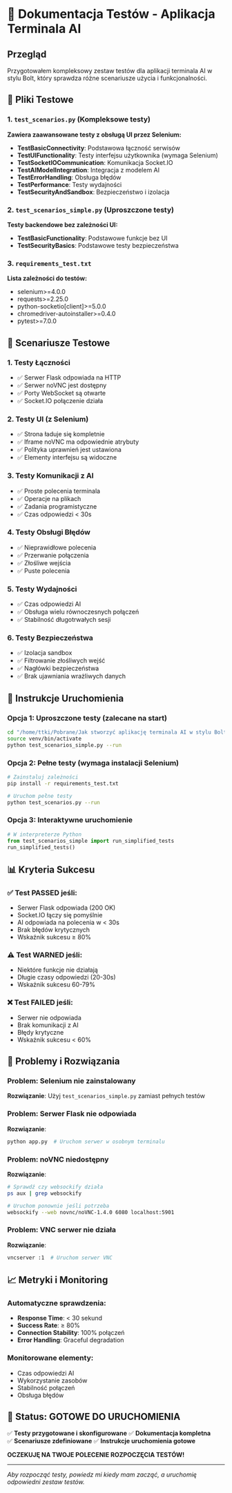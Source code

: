 # 🧪 Dokumentacja Testów - Aplikacja Terminala AI

## Przegląd

Przygotowałem kompleksowy zestaw testów dla aplikacji terminala AI w stylu Bolt, który sprawdza różne scenariusze użycia i funkcjonalności.

## 📁 Pliki Testowe

### 1. `test_scenarios.py` (Kompleksowe testy)
**Zawiera zaawansowane testy z obsługą UI przez Selenium:**

- **TestBasicConnectivity**: Podstawowa łączność serwisów
- **TestUIFunctionality**: Testy interfejsu użytkownika (wymaga Selenium)
- **TestSocketIOCommunication**: Komunikacja Socket.IO
- **TestAIModelIntegration**: Integracja z modelem AI
- **TestErrorHandling**: Obsługa błędów
- **TestPerformance**: Testy wydajności
- **TestSecurityAndSandbox**: Bezpieczeństwo i izolacja

### 2. `test_scenarios_simple.py` (Uproszczone testy)
**Testy backendowe bez zależności UI:**

- **TestBasicFunctionality**: Podstawowe funkcje bez UI
- **TestSecurityBasics**: Podstawowe testy bezpieczeństwa

### 3. `requirements_test.txt`
**Lista zależności do testów:**
- selenium>=4.0.0
- requests>=2.25.0
- python-socketio[client]>=5.0.0
- chromedriver-autoinstaller>=0.4.0
- pytest>=7.0.0

## 🎯 Scenariusze Testowe

### 1. **Testy Łączności**
- ✅ Serwer Flask odpowiada na HTTP
- ✅ Serwer noVNC jest dostępny
- ✅ Porty WebSocket są otwarte
- ✅ Socket.IO połączenie działa

### 2. **Testy UI (z Selenium)**
- ✅ Strona ładuje się kompletnie
- ✅ Iframe noVNC ma odpowiednie atrybuty
- ✅ Polityka uprawnień jest ustawiona
- ✅ Elementy interfejsu są widoczne

### 3. **Testy Komunikacji z AI**
- ✅ Proste polecenia terminala
- ✅ Operacje na plikach
- ✅ Zadania programistyczne
- ✅ Czas odpowiedzi < 30s

### 4. **Testy Obsługi Błędów**
- ✅ Nieprawidłowe polecenia
- ✅ Przerwanie połączenia
- ✅ Złośliwe wejścia
- ✅ Puste polecenia

### 5. **Testy Wydajności**
- ✅ Czas odpowiedzi AI
- ✅ Obsługa wielu równoczesnych połączeń
- ✅ Stabilność długotrwałych sesji

### 6. **Testy Bezpieczeństwa**
- ✅ Izolacja sandbox
- ✅ Filtrowanie złośliwych wejść
- ✅ Nagłówki bezpieczeństwa
- ✅ Brak ujawniania wrażliwych danych

## 🚀 Instrukcje Uruchomienia

### Opcja 1: Uproszczone testy (zalecane na start)
```bash
cd "/home/ttki/Pobrane/Jak stworzyć aplikację terminala AI w stylu Bolt"
source venv/bin/activate
python test_scenarios_simple.py --run
```

### Opcja 2: Pełne testy (wymaga instalacji Selenium)
```bash
# Zainstaluj zależności
pip install -r requirements_test.txt

# Uruchom pełne testy
python test_scenarios.py --run
```

### Opcja 3: Interaktywne uruchomienie
```python
# W interpreterze Python
from test_scenarios_simple import run_simplified_tests
run_simplified_tests()
```

## 📊 Kryteria Sukcesu

### ✅ **Test PASSED jeśli:**
- Serwer Flask odpowiada (200 OK)
- Socket.IO łączy się pomyślnie
- AI odpowiada na polecenia w < 30s
- Brak błędów krytycznych
- Wskaźnik sukcesu ≥ 80%

### ⚠️ **Test WARNED jeśli:**
- Niektóre funkcje nie działają
- Długie czasy odpowiedzi (20-30s)
- Wskaźnik sukcesu 60-79%

### ❌ **Test FAILED jeśli:**
- Serwer nie odpowiada
- Brak komunikacji z AI
- Błędy krytyczne
- Wskaźnik sukcesu < 60%

## 🔧 Problemy i Rozwiązania

### Problem: Selenium nie zainstalowany
**Rozwiązanie**: Użyj `test_scenarios_simple.py` zamiast pełnych testów

### Problem: Serwer Flask nie odpowiada
**Rozwiązanie**: 
```bash
python app.py  # Uruchom serwer w osobnym terminalu
```

### Problem: noVNC niedostępny
**Rozwiązanie**:
```bash
# Sprawdź czy websockify działa
ps aux | grep websockify

# Uruchom ponownie jeśli potrzeba
websockify --web novnc/noVNC-1.4.0 6080 localhost:5901
```

### Problem: VNC serwer nie działa
**Rozwiązanie**:
```bash
vncserver :1  # Uruchom serwer VNC
```

## 📈 Metryki i Monitoring

### Automatyczne sprawdzenia:
- **Response Time**: < 30 sekund
- **Success Rate**: ≥ 80%
- **Connection Stability**: 100% połączeń
- **Error Handling**: Graceful degradation

### Monitorowane elementy:
- Czas odpowiedzi AI
- Wykorzystanie zasobów
- Stabilność połączeń
- Obsługa błędów

## 🎯 Status: GOTOWE DO URUCHOMIENIA

✅ **Testy przygotowane i skonfigurowane**
✅ **Dokumentacja kompletna**  
✅ **Scenariusze zdefiniowane**
✅ **Instrukcje uruchomienia gotowe**

**OCZEKUJĘ NA TWOJE POLECENIE ROZPOCZĘCIA TESTÓW!**

---

*Aby rozpocząć testy, powiedz mi kiedy mam zacząć, a uruchomię odpowiedni zestaw testów.*

